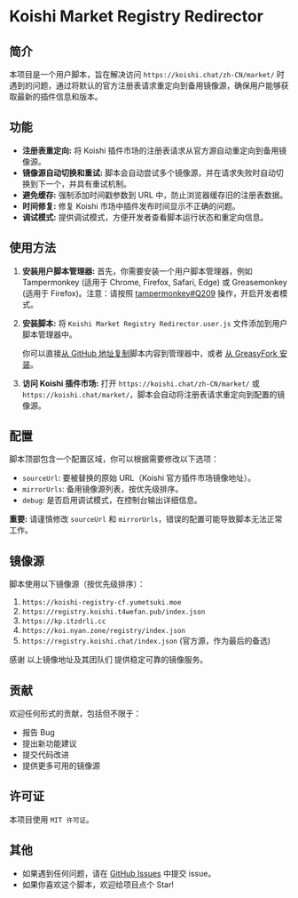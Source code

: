 # Koishi Market Registry Redirector

## 简介

本项目是一个用户脚本，旨在解决访问 `https://koishi.chat/zh-CN/market/` 时遇到的问题，通过将默认的官方注册表请求重定向到备用镜像源，确保用户能够获取最新的插件信息和版本。

## 功能

*   **注册表重定向:** 将 Koishi 插件市场的注册表请求从官方源自动重定向到备用镜像源。
*   **镜像源自动切换和重试:** 脚本会自动尝试多个镜像源，并在请求失败时自动切换到下一个，并具有重试机制。
*   **避免缓存:**  强制添加时间戳参数到 URL 中，防止浏览器缓存旧的注册表数据。
*   **时间修复:** 修复 Koishi 市场中插件发布时间显示不正确的问题。
*   **调试模式:**  提供调试模式，方便开发者查看脚本运行状态和重定向信息。

## 使用方法

1.  **安装用户脚本管理器:**  首先，你需要安装一个用户脚本管理器，例如 Tampermonkey (适用于 Chrome, Firefox, Safari, Edge) 或 Greasemonkey (适用于 Firefox)。注意：请按照 [tampermonkey#Q209](https://www.tampermonkey.net/faq.php#Q209) 操作，开启开发者模式。

2.  **安装脚本:**  将 `Koishi Market Registry Redirector.user.js` 文件添加到用户脚本管理器中。

    你可以直接[从 GitHub 地址复制](https://github.com/shangxueink/koishi-shangxue-apps/tree/main/scripts/Koishi%20Market%20Registry%20Redirector)脚本内容到管理器中，或者 [从 GreasyFork 安装](https://greasyfork.org/zh-CN/scripts/533105-koishi-market-registry-redirector)。

3.  **访问 Koishi 插件市场:**  打开 `https://koishi.chat/zh-CN/market/` 或 `https://koishi.chat/market/`，脚本会自动将注册表请求重定向到配置的镜像源。

## 配置

脚本顶部包含一个配置区域，你可以根据需要修改以下选项：

*   `sourceUrl`:  要被替换的原始 URL（Koishi 官方插件市场镜像地址）。
*   `mirrorUrls`:  备用镜像源列表，按优先级排序。
*   `debug`:  是否启用调试模式，在控制台输出详细信息。

**重要:**  请谨慎修改 `sourceUrl` 和 `mirrorUrls`，错误的配置可能导致脚本无法正常工作。

## 镜像源

脚本使用以下镜像源（按优先级排序）：

1.  `https://koishi-registry-cf.yumetsuki.moe`  
2.  `https://registry.koishi.t4wefan.pub/index.json`
3.  `https://kp.itzdrli.cc`
4.  `https://koi.nyan.zone/registry/index.json`
5.  `https://registry.koishi.chat/index.json` (官方源，作为最后的备选)

感谢 以上镜像地址及其团队们 提供稳定可靠的镜像服务。

## 贡献

欢迎任何形式的贡献，包括但不限于：

*   报告 Bug
*   提出新功能建议
*   提交代码改进
*   提供更多可用的镜像源

## 许可证

本项目使用 `MIT 许可证`。


## 其他

*   如果遇到任何问题，请在 [GitHub Issues](https://github.com/shangxueink/koishi-shangxue-apps/issues) 中提交 issue。
*   如果你喜欢这个脚本，欢迎给项目点个 Star!
